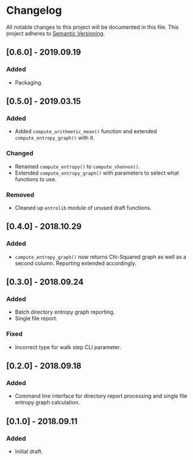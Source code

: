 # Changelog

All notable changes to this project will be documented in this file.
This project adheres to [Semantic Versioning](http://semver.org/).

## [0.6.0] - 2019.09.19

### Added

* Packaging.

## [0.5.0] - 2019.03.15

### Added

* Added `compute_arithmetic_mean()` function and extended `compute_entropy_graph()` with it.

### Changed

* Renamed `compute_entropy()` to `compute_shannon()`.
* Extended `compute_entropy_graph()` with parameters to select what functions to use.

### Removed

* Cleaned up `entrolib` module of unused draft functions.

## [0.4.0] - 2018.10.29

### Added

* `compute_entropy_graph()` now returns Chi-Squared graph as well as a second column. Reporting 
extended accordingly.

## [0.3.0] - 2018.09.24

### Added

* Batch directory entropy graph reporting.
* Single file report.

### Fixed

* Incorrect type for walk step CLI parameter.

## [0.2.0] - 2018.09.18

### Added

* Command line interface for directory report processing and single file entropy graph calculation.

## [0.1.0] - 2018.09.11

### Added

* Initial draft.
